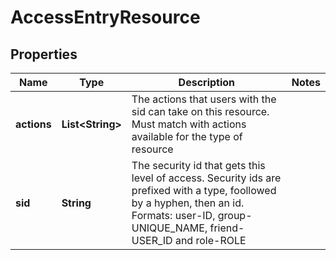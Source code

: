 
# AccessEntryResource

## Properties
Name | Type | Description | Notes
------------ | ------------- | ------------- | -------------
**actions** | **List&lt;String&gt;** | The actions that users with the sid can take on this resource. Must match with actions available for the type of resource | 
**sid** | **String** | The security id that gets this level of access. Security ids are prefixed with a type, foollowed by a hyphen, then an id. Formats: user-ID, group-UNIQUE_NAME, friend-USER_ID and role-ROLE | 



